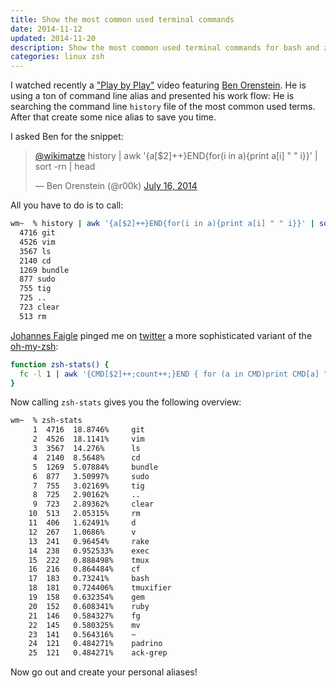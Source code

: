 ```yaml
---
title: Show the most common used terminal commands
date: 2014-11-12
updated: 2014-11-20
description: Show the most common used terminal commands for bash and zsh, thanks @r00k and @jayeff for the inspiration
categories: linux zsh
---
```


I watched recently a ["Play by Play"](http://www.pluralsight.com/courses/play-by-play-ben-orenstein) video featuring [Ben Orenstein](https://twitter.com/r00k). He is using a ton of command line alias and presented his work flow: He is searching the command line `history` file of the most common used terms. After that create some nice alias to save you time.


I asked Ben for the snippet:


<blockquote class="twitter-tweet" lang="en"><p><a href="https://twitter.com/wikimatze">@wikimatze</a> history | awk &#39;{a[$2]++}END{for(i in a){print a[i] &quot; &quot; i}}&#39; | sort -rn | head</p>&mdash; Ben Orenstein (@r00k) <a href="https://twitter.com/r00k/status/489436243243974656">July 16, 2014</a></blockquote>
<script async src="//platform.twitter.com/widgets.js" charset="utf-8"></script>


All you have to do is to call:


```sh
wm~  % history | awk '{a[$2]++}END{for(i in a){print a[i] " " i}}' | sort -rn | head
  4716 git
  4526 vim
  3567 ls
  2140 cd
  1269 bundle
  877 sudo
  755 tig
  725 ..
  723 clear
  513 rm
```


[Johannes Faigle](https://twitter.com/jayeff) pinged me on [twitter](https://twitter.com/jayeff/status/489530404589031424) a more sophisticated variant of the [oh-my-zsh](https://github.com/robbyrussell/oh-my-zsh/blob/217d8f0540a41b2927caf986561e45634fa1952a/lib/functions.zsh#L2):


```sh
function zsh-stats() {
  fc -l 1 | awk '{CMD[$2]++;count++;}END { for (a in CMD)print CMD[a] " " CMD[a]/count*100 "% " a;}' | grep -v "./" | column -c3 -s " " -t | sort -nr | nl | head -n25
}
```


Now calling `zsh-stats` gives you the following overview:


```sh
wm~  % zsh-stats
     1	4716  18.8746%     git
     2	4526  18.1141%     vim
     3	3567  14.276%      ls
     4	2140  8.5648%      cd
     5	1269  5.07884%     bundle
     6	877   3.50997%     sudo
     7	755   3.02169%     tig
     8	725   2.90162%     ..
     9	723   2.89362%     clear
    10	513   2.05315%     rm
    11	406   1.62491%     d
    12	267   1.0686%      v
    13	241   0.96454%     rake
    14	238   0.952533%    exec
    15	222   0.888498%    tmux
    16	216   0.864484%    cf
    17	183   0.73241%     bash
    18	181   0.724406%    tmuxifier
    19	158   0.632354%    gem
    20	152   0.608341%    ruby
    21	146   0.584327%    fg
    22	145   0.580325%    mv
    23	141   0.564316%    ~
    24	121   0.484271%    padrino
    25	121   0.484271%    ack-grep
```


Now go out and create your personal aliases!

